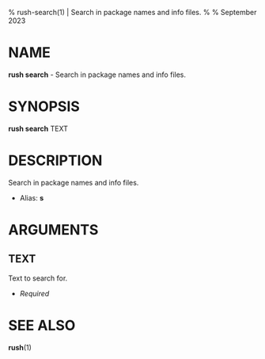 % rush-search(1) | Search in package names and info files.
% 
% September 2023

NAME
==================================================

**rush search** - Search in package names and info files.

SYNOPSIS
==================================================

**rush search** TEXT

DESCRIPTION
==================================================

Search in package names and info files.

- Alias: **s**

ARGUMENTS
==================================================

TEXT
--------------------------------------------------

Text to search for.

- *Required*

SEE ALSO
==================================================

**rush**(1)



